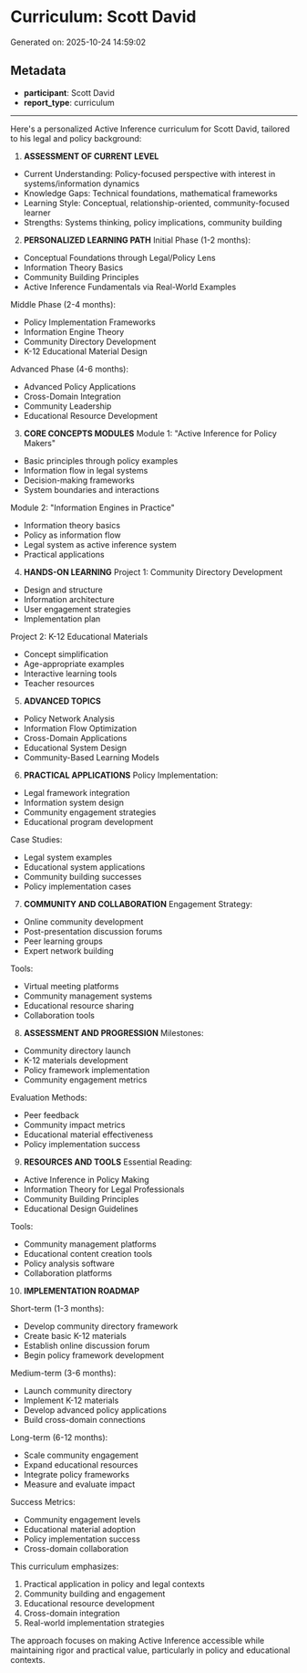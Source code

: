# Curriculum: Scott David

Generated on: 2025-10-24 14:59:02

## Metadata

- **participant**: Scott David
- **report_type**: curriculum

---

Here's a personalized Active Inference curriculum for Scott David, tailored to his legal and policy background:

1. **ASSESSMENT OF CURRENT LEVEL**
- Current Understanding: Policy-focused perspective with interest in systems/information dynamics
- Knowledge Gaps: Technical foundations, mathematical frameworks
- Learning Style: Conceptual, relationship-oriented, community-focused learner
- Strengths: Systems thinking, policy implications, community building

2. **PERSONALIZED LEARNING PATH**
Initial Phase (1-2 months):
- Conceptual Foundations through Legal/Policy Lens
- Information Theory Basics
- Community Building Principles
- Active Inference Fundamentals via Real-World Examples

Middle Phase (2-4 months):
- Policy Implementation Frameworks
- Information Engine Theory
- Community Directory Development
- K-12 Educational Material Design

Advanced Phase (4-6 months):
- Advanced Policy Applications
- Cross-Domain Integration
- Community Leadership
- Educational Resource Development

3. **CORE CONCEPTS MODULES**
Module 1: "Active Inference for Policy Makers"
- Basic principles through policy examples
- Information flow in legal systems
- Decision-making frameworks
- System boundaries and interactions

Module 2: "Information Engines in Practice"
- Information theory basics
- Policy as information flow
- Legal system as active inference system
- Practical applications

4. **HANDS-ON LEARNING**
Project 1: Community Directory Development
- Design and structure
- Information architecture
- User engagement strategies
- Implementation plan

Project 2: K-12 Educational Materials
- Concept simplification
- Age-appropriate examples
- Interactive learning tools
- Teacher resources

5. **ADVANCED TOPICS**
- Policy Network Analysis
- Information Flow Optimization
- Cross-Domain Applications
- Educational System Design
- Community-Based Learning Models

6. **PRACTICAL APPLICATIONS**
Policy Implementation:
- Legal framework integration
- Information system design
- Community engagement strategies
- Educational program development

Case Studies:
- Legal system examples
- Educational system applications
- Community building successes
- Policy implementation cases

7. **COMMUNITY AND COLLABORATION**
Engagement Strategy:
- Online community development
- Post-presentation discussion forums
- Peer learning groups
- Expert network building

Tools:
- Virtual meeting platforms
- Community management systems
- Educational resource sharing
- Collaboration tools

8. **ASSESSMENT AND PROGRESSION**
Milestones:
- Community directory launch
- K-12 materials development
- Policy framework implementation
- Community engagement metrics

Evaluation Methods:
- Peer feedback
- Community impact metrics
- Educational material effectiveness
- Policy implementation success

9. **RESOURCES AND TOOLS**
Essential Reading:
- Active Inference in Policy Making
- Information Theory for Legal Professionals
- Community Building Principles
- Educational Design Guidelines

Tools:
- Community management platforms
- Educational content creation tools
- Policy analysis software
- Collaboration platforms

10. **IMPLEMENTATION ROADMAP**

Short-term (1-3 months):
- Develop community directory framework
- Create basic K-12 materials
- Establish online discussion forum
- Begin policy framework development

Medium-term (3-6 months):
- Launch community directory
- Implement K-12 materials
- Develop advanced policy applications
- Build cross-domain connections

Long-term (6-12 months):
- Scale community engagement
- Expand educational resources
- Integrate policy frameworks
- Measure and evaluate impact

Success Metrics:
- Community engagement levels
- Educational material adoption
- Policy implementation success
- Cross-domain collaboration

This curriculum emphasizes:
1. Practical application in policy and legal contexts
2. Community building and engagement
3. Educational resource development
4. Cross-domain integration
5. Real-world implementation strategies

The approach focuses on making Active Inference accessible while maintaining rigor and practical value, particularly in policy and educational contexts.